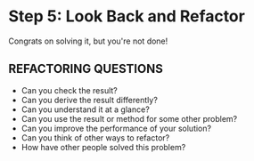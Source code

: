 # Step 5: Look Back and Refactor
Congrats on solving it, but you're not done!

## REFACTORING QUESTIONS
- Can you check the result?
- Can you derive the result differently?
- Can you understand it at a glance?
- Can you use the result or method for some other problem?
- Can you improve the performance of your solution?
- Can you think of other ways to refactor?
- How have other people solved this problem?
